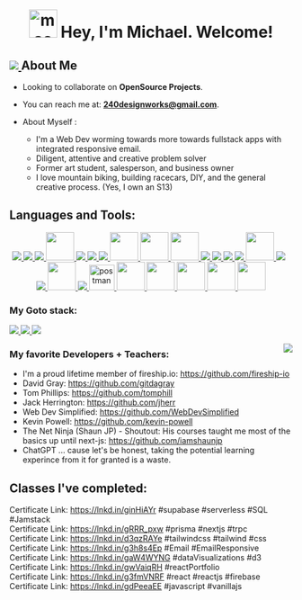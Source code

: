 <h1 align="center"><img style="height: 50px;" src="https://i.ibb.co/6r6jTmH/mac.png" alt="mac" border="0"> Hey, I'm Michael. Welcome!</h1>

##                                                 <a href="#" target="_blank"> <img src="https://i.ibb.co/M8M8Vkr/megaman.png" /> </a>  About Me
  - Looking to collaborate on **OpenSource Projects**.
  - You can reach me at: **240designworks@gmail.com**.

  - About Myself : 
      - I'm a Web Dev worming towards more towards fullstack apps with integrated responsive email.
      - Diligent, attentive and creative problem solver
      - Former art student, salesperson, and business owner
      - I love mountain biking, building racecars, DIY, and the general creative process. (Yes, I own an S13)
    
## Languages and Tools:

<p align="center">
 <p align="center">
       <a href="https://www.w3.org/html/" target="_blank"> <img src="https://img.icons8.com/color/48/000000/html-5.png"/> </a> 
    <a href="https://www.w3schools.com/css/" target="_blank"> <img src="https://img.icons8.com/color/48/000000/css3.png"/> </a> 
    <a href="https://getbootstrap.com" target="_blank"> <img src="https://img.icons8.com/color/48/000000/bootstrap.png"/> </a> 
       <a href="https://sass-lang.com/" target="_blank"> <img src="https://i.ibb.co/n6N253V/gulp-copy.png" style="height: 50px; marginTop: 3px;"/> </a> 
    <a href="https://sass-lang.com/" target="_blank"> <img src="https://img.icons8.com/color/48/000000/sass.png"/> </a> 
    <a href="https://developer.mozilla.org/en-US/docs/Web/JavaScript" target="_blank"> <img src="https://img.icons8.com/color/48/000000/javascript.png"/> </a> 
    <a href="https://git-scm.com/" target="_blank"> <img src="https://img.icons8.com/color/48/000000/git.png"/> </a>
    <a href="#" target="_blank"> <img style="height: 50px; marginTop: 3px;" src="https://i.ibb.co/h7R2dLL/webpack.png" /> </a> 
    <a href="#" target="_blank"> <img style="height: 50px; marginTop: 3px;" src="https://i.ibb.co/MCHcY6D/d3.png" /> </a> 
   <a href="#" target="_blank"> <img style="height: 50px; marginTop: 3px;" src="https://i.ibb.co/hyG9DhN/typescript.png" /> </a> 
    <a href="https://reactjs.org/" target="_blank"> <img src="https://img.icons8.com/color/48/000000/react-native.png"/> </a>
    <a href="https://nextjs.org/" target="_blank"> <img src="https://img.icons8.com/color/48/000000/nextjs.png"/> </a>
    <a href="https://redux.js.org" target="_blank"> <img src="https://img.icons8.com/color/48/000000/redux.png"/> </a> 
    <a href="https://tailwindcss.com/" target="_blank"> <img src="https://img.icons8.com/color/48/000000/tailwindcss.png"/> </a> 
    <a href="#" target="_blank"> <img style="height: 50px; marginTop: 3px;" src="https://i.ibb.co/stC8B8h/tailwind-u-I.png" /> </a> 
    <a style="padding-right:8px;" href="https://nodejs.org" target="_blank"> <img src="https://img.icons8.com/color/48/000000/nodejs.png"/> </a> 
    <a href="https://firebase.google.com/" target="_blank"> <img src="https://img.icons8.com/color/48/000000/firebase.png"/> </a> 
         <a href="#" target="_blank"> <img style="height: 50px; marginTop: 3px;" src="https://i.ibb.co/Yjn0Nbx/supabase.png" /> </a> 
        <a href="#" target="_blank"> <img src=" https://seeklogo.com/images/S/supabase-logo-DCC676FFE2-seeklogo.com.png"/> </a> 
    <a href="https://postman.com" target="_blank"> <img src="https://www.vectorlogo.zone/logos/getpostman/getpostman-icon.svg" alt="postman" width="45" height="45"/> </a>    
      <a href="#" target="_blank"> <img style="height: 50px; marginTop: 3px;" src="https://i.ibb.co/4jSbQ3t/vercel.png" /> </a> 
      <a href="#" target="_blank"> <img style="height: 50px; marginTop: 3px;" src="https://i.ibb.co/CPTK4xm/t3.png" /> </a> 
      <a href="#" target="_blank"> <img style="height: 50px; marginTop: 3px;" src="https://i.ibb.co/KysryBD/prisma.png" /> </a>
      <a href="#" target="_blank"> <img style="height: 50px; marginTop: 3px;" src="https://i.ibb.co/y4ZP2qG/sendgrid.png" /> </a> 
      <a href="#" target="_blank"> <img style="height: 50px; marginTop: 3px;" src="https://i.ibb.co/qMSFHVM/reactemail.png" /> </a> 
</p>
</p>

### My Goto stack: 

   <a href="https://reactjs.org/" target="_blank"> <img src="https://img.icons8.com/color/48/000000/react-native.png"/> </a>
   <a href="https://tailwindcss.com/" target="_blank"> <img src="https://img.icons8.com/color/48/000000/tailwindcss.png"/> </a> 
   <a href="https://firebase.google.com/" target="_blank"> <img src="https://img.icons8.com/color/48/000000/firebase.png"/> </a>
   
   
   
   <a href="#" target="_blank"> <img align="right" src="https://i.ibb.co/xY3tDVT/kyle.png" /> </a> 
### My favorite Developers + Teachers:
  - I'm a proud lifetime member of fireship.io: https://github.com/fireship-io
  - David Gray: https://github.com/gitdagray
  - Tom Phillips: https://github.com/tomphill
  - Jack Herrington: https://github.com/jherr
  - Web Dev Simplified: https://github.com/WebDevSimplified
  - Kevin Powell: https://github.com/kevin-powell
  - The Net Ninja (Shaun JP) - Shoutout: His courses taught me most of the basics up until next-js: https://github.com/iamshaunjp
  - ChatGPT ... cause let's be honest, taking the potential learning experince from it for granted is a waste.
  
     
## Classes I've completed:
Certificate Link: https://lnkd.in/ginHiAYr #supabase #serverless #SQL #Jamstack <br/>
Certificate Link: https://lnkd.in/gRRR_pxw #prisma #nextjs #trpc <br/>
Certificate Link: https://lnkd.in/d3qzRAYe #tailwindcss #tailwind #css <br/>
Certificate Link: https://lnkd.in/g3h8s4Ep #Email #EmailResponsive <br/>
Certificate Link: https://lnkd.in/gaW4WYNG #dataVisualizations #d3 <br/>
Certificate Link: https://lnkd.in/gwVaiqRH #reactPortfolio <br/>
Certificate Link: https://lnkd.in/g3fmVNRF #react #reactjs #firebase <br/>
Certificate Link: https://lnkd.in/gdPeeaEE #javascript #vanillajs <br/>

